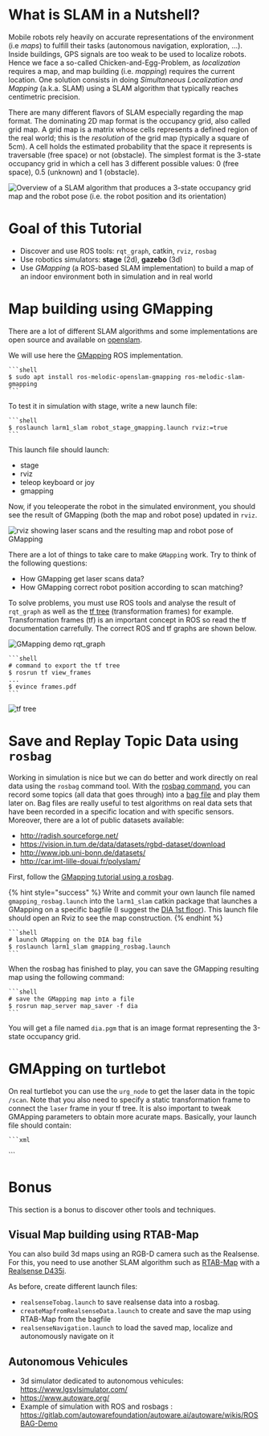 # What is SLAM in a Nutshell?

Mobile robots rely heavily on accurate representations of the environment (i.e *maps*) to fulfill their tasks (autonomous navigation, exploration, ...). Inside buildings, GPS signals are too weak to be used to localize robots. Hence we face a so-called Chicken-and-Egg-Problem, as *localization* requires a map, and map building (i.e. *mapping*) requires the current location.
One solution consists in doing *Simultaneous Localization and Mapping* (a.k.a. SLAM) using a SLAM algorithm that typically reaches centimetric precision. 

There are many different flavors of SLAM especially regarding the map format. The dominating 2D map format is the occupancy grid, also called grid map. A grid map is a matrix whose cells represents a defined region of the real world; this is the *resolution* of the grid map (typically a square of 5cm). A cell holds the estimated probability that the space it represents is traversable (free space) or not (obstacle). The simplest format is the 3-state occupancy grid in which a cell has 3 different possible values: 0 (free space), 0.5 (unknown) and 1 (obstacle).

![Overview of a SLAM algorithm that produces a 3-state occupancy grid map and the robot pose (i.e. the robot position and its orientation)](../files/SLAM/SLAMGridMaps.jpg)

<!-- {% hint style="info" %}
Deeper explanation can be found in
{% endhint %} -->

<!-- Localization
- Dead Reckoning
- Particle Filters
- Kalman Filters
- Pose Graph Optimization
- Scan matching -->

# Goal of this Tutorial

- Discover and use ROS tools: `rqt_graph`, catkin, `rviz`, `rosbag`
- Use robotics simulators: **stage** (2d), **gazebo** (3d)
- Use *GMapping* (a ROS-based SLAM implementation) to build a map of an indoor environment both in simulation and in real world  
	
# Map building using GMapping

There are a lot of different SLAM algorithms and some implementations are open source and available on [openslam](https://openslam-org.github.io/).

We will use here the [GMapping](http://wiki.ros.org/gmapping) ROS implementation.

	```shell
	$ sudo apt install ros-melodic-openslam-gmapping ros-melodic-slam-gmapping
	```

To test it in simulation with stage, write a new launch file:


	```shell
	$ roslaunch larm1_slam robot_stage_gmapping.launch rviz:=true
	```

This launch file should launch:

- stage
- rviz
- teleop keyboard or joy
- gmapping

Now, if you teleoperate the robot in the simulated environment, you should see the result of GMapping (both the map and robot pose) updated in `rviz`.

![rviz showing laser scans and the resulting map and robot pose of GMapping](../files/SLAM/gmapping_stage_rviz.png)

There are a lot of things to take care to make `GMapping` work.
Try to think of the following questions:
- How GMapping get laser scans data?
- How GMapping correct robot position according to scan matching?

To solve problems, you must use ROS tools and analyse the result of `rqt_graph` as well as the [tf tree](http://wiki.ros.org/tf) (transformation frames) for example. 
Transformation frames (tf) is an important concept in ROS so read the tf documentation carrefully.
The correct ROS and tf graphs are shown below.
 
![GMapping demo rqt_graph](../files/SLAM/gmapping_stage_rqt_graph.png)

	```shell
	# command to export the tf tree
	$ rosrun tf view_frames
	...
	$ evince frames.pdf
	```

![tf tree](../files/SLAM/gmapping_stage_tf.png)

<!-- http://moorerobots.com/blog/post/3 -->


# Save and Replay Topic Data using `rosbag`

Working in simulation is nice but we can do better and work directly on real data using the `rosbag` command tool.
With the [rosbag command](http://wiki.ros.org/rosbag/Tutorials/Recording%20and%20playing%20back%20data), you can record some topics (all data that goes through) into a [bag file](http://wiki.ros.org/Bags) and play them later on. 
Bag files are really useful to test algorithms on real data sets that have been recorded in a specific location and with  specific sensors.
Moreover, there are a lot of public datasets available:

- http://radish.sourceforge.net/
- https://vision.in.tum.de/data/datasets/rgbd-dataset/download
- http://www.ipb.uni-bonn.de/datasets/
- http://car.imt-lille-douai.fr/polyslam/

First, follow the [GMapping tutorial using a rosbag](http://wiki.ros.org/slam_gmapping/Tutorials/MappingFromLoggedData).

{% hint style="success" %}
Write and commit your own launch file named `gmapping_rosbag.launch` into the `larm1_slam` catkin package that launches a GMapping on a specific bagfile (I suggest the [DIA 1st floor](http://car.imt-lille-douai.fr/johann/turtlebot_dia.bag.gz)). This launch file should open an Rviz to see the map construction.
{% endhint %}

	```shell
	# launch GMapping on the DIA bag file
	$ roslaunch larm1_slam gmapping_rosbag.launch
	```

When the rosbag has finished to play, you can save the GMapping resulting map using the following command:

	```shell
	# save the GMapping map into a file
	$ rosrun map_server map_saver -f dia
	```

You will get a file named `dia.pgm` that is an image format representing the 3-state occupancy grid.

# GMApping on turtlebot

On real turtlebot you can use the `urg_node` to get the laser data in the topic `/scan`.
Note that you also need to specify a static transformation frame to connect the `laser` frame in your tf tree. It is also important to tweak GMApping parameters to obtain more acurate maps. Basically, your launch file should contain:
 
	```xml	
  <node pkg="tf" type="static_transform_publisher" name="base_link_to_laser"
  args="5.0 0.0 0.2 0.0 0.0 0.0 base_link laser 80" />

  <!-- launch laser driver -->
  <node pkg="urg_node" type="urg_node" name="urg_node" />

  <!-- launch gmapping -->
  <node pkg="gmapping" type="slam_gmapping" name="gmapping_node" >
    <param name="maxUrange" value="4.0"/> <!-- limit laser range to 4 meters -->
  </node>
	```

<!-- Comparing resulting maps and localization:
- cite Sang's paper
- Python package for the evaluation of odometry and SLAM
https://michaelgrupp.github.io/evo/ -->

# Bonus

This section is a bonus to discover other tools and techniques.

## Visual Map building using RTAB-Map 

You can also build 3d maps using an RGB-D camera such as the Realsense.
For this, you need to use another SLAM algorithm such as [RTAB-Map](http://wiki.ros.org/rtabmap_ros) with a [Realsense D435i](https://github.com/IntelRealSense/realsense-ros/wiki/SLAM-with-D435i).

As before, create different launch files:
- `realsenseTobag.launch` to save realsense data into a rosbag.
- `createMapfromRealsenseData.launch` to create and save the map using RTAB-Map from the bagfile
- `realsenseNavigation.launch` to load the saved map, localize and autonomously navigate on it

## Autonomous Vehicules

- 3d simulator dedicated to autonomous vehicules: https://www.lgsvlsimulator.com/
- https://www.autoware.org/
- Example of simulation with ROS and rosbags : https://gitlab.com/autowarefoundation/autoware.ai/autoware/wikis/ROSBAG-Demo



